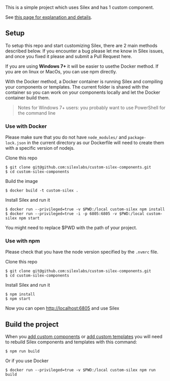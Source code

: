 
This is a simple project which uses Silex and has 1 custom component.

See [this page for explanation and details](https://github.com/silexlabs/Silex/wiki/Create-Silex-components).

## Setup

To setup this repo and start customizing Silex, there are 2 main methods described below. If you encounter a bug please let me know in Silex issues, and once you fixed it please and submit a Pull Request here.

If you are using **Windows 7+** it will be easier to usethe Docker method. If you are on linux or MacOs, you can use npm directly.

With the Docker method, a Docker container is running Silex and compiling your components or templates. The current folder is shared with the container so you can work on your components locally and let the Docker container build them.

> Notes for Windows 7+ users: you probably want to use PowerShell for the command line

### Use with Docker

Please make sure that you do not have `node_modules/` and `package-lock.json` in the current directory as our Dockerfile will need to create them with a specific version of nodejs.


Clone this repo

```
$ git clone git@github.com:silexlabs/custom-silex-components.git
$ cd custom-silex-components
```

Build the image

```
$ docker build -t custom-silex .
```

Install Silex and run it
```
$ docker run --privileged=true -v $PWD:/local custom-silex npm install
$ docker run --privileged=true -i -p 6805:6805 -v $PWD:/local custom-silex npm start
```

You might need to replace $PWD with the path of your project.

### Use with npm

Please check that you have the node version specified by the `.nvmrc` file.

Clone this repo

```
$ git clone git@github.com:silexlabs/custom-silex-components.git
$ cd custom-silex-components
```

Install Silex and run it
```
$ npm install
$ npm start
```

Now you can open [http://localhost:6805](http://localhost:6805) and use Silex

## Build the project

When you [add custom components](https://github.com/silexlabs/Silex/wiki/Create-Silex-components) or [add custom templates](https://github.com/silexlabs/Silex/wiki/Create-templates-for-Silex) you will need to rebuild Silex components and templates with this command:

```
$ npm run build
```

Or if you use Docker

```
$ docker run --privileged=true -v $PWD:/local custom-silex npm run build
```

